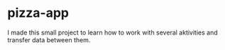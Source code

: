 # pizza-app
I made this small project to learn how to work with several aktivities and transfer data between them.
